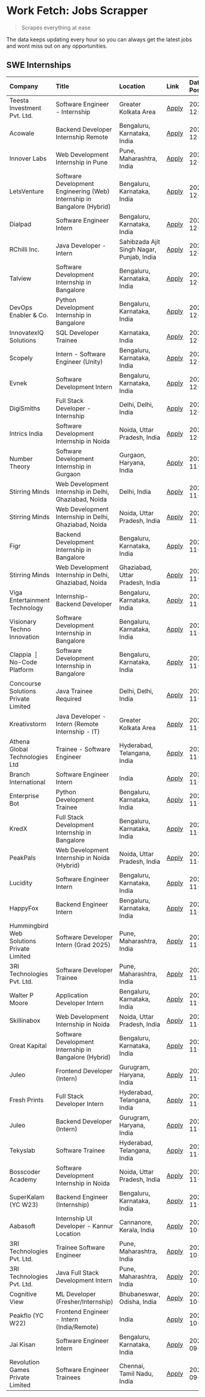 # Work Fetch: Jobs Scrapper
> Scrapes everything at ease

The data keeps updating every hour so you can always get the latest jobs and wont miss out on any opportunities.

## SWE Internships
<!--START_SECTION:workfetch-->
| Company                                   | Title                                                                   | Location                                  | Link                                                                                                                                                                                                                                        | Date Posted   |
|:------------------------------------------|:------------------------------------------------------------------------|:------------------------------------------|:--------------------------------------------------------------------------------------------------------------------------------------------------------------------------------------------------------------------------------------------|:--------------|
| Teesta Investment Pvt. Ltd.               | Software Engineer - Internship                                          | Greater Kolkata Area                      | [Apply](https://in.linkedin.com/jobs/view/software-engineer-internship-at-teesta-investment-pvt-ltd-4091876508?position=24&pageNum=0&refId=muBnHrPuEJ9s6HdGhYxo0Q%3D%3D&trackingId=b7hQ81Qv7Oj1w7I%2F0zAGog%3D%3D)                          | 2024-12-06    |
| Acowale                                   | Backend Developer Internship Remote                                     | Bengaluru, Karnataka, India               | [Apply](https://in.linkedin.com/jobs/view/backend-developer-internship-remote-at-acowale-4092416539?position=27&pageNum=0&refId=muBnHrPuEJ9s6HdGhYxo0Q%3D%3D&trackingId=fNSB4sI0DdYVGGvH6nMIRw%3D%3D)                                       | 2024-12-06    |
| Innover Labs                              | Web Development Internship in Pune                                      | Pune, Maharashtra, India                  | [Apply](https://in.linkedin.com/jobs/view/web-development-internship-in-pune-at-innover-labs-4091603204?position=28&pageNum=0&refId=muBnHrPuEJ9s6HdGhYxo0Q%3D%3D&trackingId=bxeyk%2BEDX9GzHVKAN81B2A%3D%3D)                                 | 2024-12-06    |
| LetsVenture                               | Software Development Engineering (Web) Internship in Bangalore (Hybrid) | Bengaluru, Karnataka, India               | [Apply](https://in.linkedin.com/jobs/view/software-development-engineering-web-internship-in-bangalore-hybrid-at-letsventure-4091603237?position=31&pageNum=0&refId=muBnHrPuEJ9s6HdGhYxo0Q%3D%3D&trackingId=T5uUUHvWUda5Tu5WporYOg%3D%3D)   | 2024-12-06    |
| Dialpad                                   | Software Engineer Intern                                                | Bengaluru, Karnataka, India               | [Apply](https://in.linkedin.com/jobs/view/software-engineer-intern-at-dialpad-4091428917?position=2&pageNum=0&refId=muBnHrPuEJ9s6HdGhYxo0Q%3D%3D&trackingId=WsLFLZnr82KOvfEOY7YgOA%3D%3D)                                                   | 2024-12-05    |
| RChilli Inc.                              | Java Developer - Intern                                                 | Sahibzada Ajit Singh Nagar, Punjab, India | [Apply](https://in.linkedin.com/jobs/view/java-developer-intern-at-rchilli-inc-4091299457?position=35&pageNum=0&refId=muBnHrPuEJ9s6HdGhYxo0Q%3D%3D&trackingId=4tE3P3lfLGuCE6i8WWFQWg%3D%3D)                                                 | 2024-12-05    |
| Talview                                   | Software Development Internship in Bangalore                            | Bengaluru, Karnataka, India               | [Apply](https://in.linkedin.com/jobs/view/software-development-internship-in-bangalore-at-talview-4089000537?position=3&pageNum=0&refId=muBnHrPuEJ9s6HdGhYxo0Q%3D%3D&trackingId=4LEaTnUvPE7C7%2FhJefjhfg%3D%3D)                             | 2024-12-04    |
| DevOps Enabler & Co.                      | Python Development Internship in Bangalore                              | Bengaluru, Karnataka, India               | [Apply](https://in.linkedin.com/jobs/view/python-development-internship-in-bangalore-at-devops-enabler-co-4088596906?position=44&pageNum=0&refId=muBnHrPuEJ9s6HdGhYxo0Q%3D%3D&trackingId=UuyW1GgCJIBEX5FPvdUA%2FQ%3D%3D)                    | 2024-12-04    |
| InnovatexIQ Solutions                     | SQL Developer Trainee                                                   | Karnataka, India                          | [Apply](https://in.linkedin.com/jobs/view/sql-developer-trainee-at-innovatexiq-solutions-4090206914?position=37&pageNum=0&refId=muBnHrPuEJ9s6HdGhYxo0Q%3D%3D&trackingId=8uz2GAWVachcWISkooEG%2BQ%3D%3D)                                     | 2024-12-03    |
| Scopely                                   | Intern - Software Engineer (Unity)                                      | Bengaluru, Karnataka, India               | [Apply](https://in.linkedin.com/jobs/view/intern-software-engineer-unity-at-scopely-4074050850?position=55&pageNum=0&refId=muBnHrPuEJ9s6HdGhYxo0Q%3D%3D&trackingId=rIMhunMEwugI9BRknGY30w%3D%3D)                                            | 2024-12-03    |
| Evnek                                     | Software Development Intern                                             | Bengaluru, Karnataka, India               | [Apply](https://in.linkedin.com/jobs/view/software-development-intern-at-evnek-4090602106?position=58&pageNum=0&refId=muBnHrPuEJ9s6HdGhYxo0Q%3D%3D&trackingId=BMIkZm5KqSbBubtEBEzymQ%3D%3D)                                                 | 2024-12-03    |
| DigiSmiths                                | Full Stack Developer - Internship                                       | Delhi, Delhi, India                       | [Apply](https://in.linkedin.com/jobs/view/full-stack-developer-internship-at-digismiths-4089589512?position=51&pageNum=0&refId=muBnHrPuEJ9s6HdGhYxo0Q%3D%3D&trackingId=PksPuyWIZMao5NdmFpa9TQ%3D%3D)                                        | 2024-12-02    |
| Intrics India                             | Software Development Internship in Noida                                | Noida, Uttar Pradesh, India               | [Apply](https://in.linkedin.com/jobs/view/software-development-internship-in-noida-at-intrics-india-4088621201?position=12&pageNum=0&refId=muBnHrPuEJ9s6HdGhYxo0Q%3D%3D&trackingId=o1NZZvD%2B6s7smjxdaTaeGw%3D%3D)                          | 2024-12-01    |
| Number Theory                             | Software Development Internship in Gurgaon                              | Gurgaon, Haryana, India                   | [Apply](https://in.linkedin.com/jobs/view/software-development-internship-in-gurgaon-at-number-theory-4087550503?position=18&pageNum=0&refId=muBnHrPuEJ9s6HdGhYxo0Q%3D%3D&trackingId=v2NPmcDHRrvcTzLil%2Bn5Qg%3D%3D)                        | 2024-11-29    |
| Stirring Minds                            | Web Development Internship in Delhi, Ghaziabad, Noida                   | Delhi, India                              | [Apply](https://in.linkedin.com/jobs/view/web-development-internship-in-delhi-ghaziabad-noida-at-stirring-minds-4087549741?position=34&pageNum=0&refId=muBnHrPuEJ9s6HdGhYxo0Q%3D%3D&trackingId=JOCBysLlS47%2BarEarAWDeQ%3D%3D)              | 2024-11-29    |
| Stirring Minds                            | Web Development Internship in Delhi, Ghaziabad, Noida                   | Noida, Uttar Pradesh, India               | [Apply](https://in.linkedin.com/jobs/view/web-development-internship-in-delhi-ghaziabad-noida-at-stirring-minds-4087549740?position=41&pageNum=0&refId=muBnHrPuEJ9s6HdGhYxo0Q%3D%3D&trackingId=PYR0anXcvaD4viOwlMmIwg%3D%3D)                | 2024-11-29    |
| Figr                                      | Backend Development Internship in Bangalore                             | Bengaluru, Karnataka, India               | [Apply](https://in.linkedin.com/jobs/view/backend-development-internship-in-bangalore-at-figr-4087552209?position=52&pageNum=0&refId=muBnHrPuEJ9s6HdGhYxo0Q%3D%3D&trackingId=CS%2FJkQfECOhI5k5Jif9hNg%3D%3D)                                | 2024-11-29    |
| Stirring Minds                            | Web Development Internship in Delhi, Ghaziabad, Noida                   | Ghaziabad, Uttar Pradesh, India           | [Apply](https://in.linkedin.com/jobs/view/web-development-internship-in-delhi-ghaziabad-noida-at-stirring-minds-4087549736?position=56&pageNum=0&refId=muBnHrPuEJ9s6HdGhYxo0Q%3D%3D&trackingId=t9GApJ%2Fkt8m3CjPRYc6s7A%3D%3D)              | 2024-11-29    |
| Viga Entertainment Technology             | Internship-Backend Developer                                            | Bengaluru, Karnataka, India               | [Apply](https://in.linkedin.com/jobs/view/internship-backend-developer-at-viga-entertainment-technology-4088112436?position=57&pageNum=0&refId=muBnHrPuEJ9s6HdGhYxo0Q%3D%3D&trackingId=9Nrc8OYeRyizHRlMtpVWeQ%3D%3D)                        | 2024-11-29    |
| Visionary Techno Innovation               | Software Development Internship in Bangalore                            | Bengaluru, Karnataka, India               | [Apply](https://in.linkedin.com/jobs/view/software-development-internship-in-bangalore-at-visionary-techno-innovation-4086916247?position=5&pageNum=0&refId=muBnHrPuEJ9s6HdGhYxo0Q%3D%3D&trackingId=NO8YDR7CTk3PQwctGZk%2BcQ%3D%3D)         | 2024-11-28    |
| Clappia ⢸ No-Code Platform                | Software Development Internship in Bangalore                            | Bengaluru, Karnataka, India               | [Apply](https://in.linkedin.com/jobs/view/software-development-internship-in-bangalore-at-clappia-%E2%A2%B8-no-code-platform-4086916232?position=14&pageNum=0&refId=muBnHrPuEJ9s6HdGhYxo0Q%3D%3D&trackingId=VMvEdaHyD0lUDVqwsLdqgw%3D%3D)   | 2024-11-28    |
| Concourse Solutions Private Limited       | Java Trainee Required                                                   | Delhi, Delhi, India                       | [Apply](https://in.linkedin.com/jobs/view/java-trainee-required-at-concourse-solutions-private-limited-4087289970?position=17&pageNum=0&refId=muBnHrPuEJ9s6HdGhYxo0Q%3D%3D&trackingId=C%2FWlcXCbFdxDOSN1aa0%2FDg%3D%3D)                     | 2024-11-28    |
| Kreativstorm                              | Java Developer - Intern (Remote Internship - IT)                        | Greater Kolkata Area                      | [Apply](https://in.linkedin.com/jobs/view/java-developer-intern-remote-internship-it-at-kreativstorm-4087221036?position=33&pageNum=0&refId=muBnHrPuEJ9s6HdGhYxo0Q%3D%3D&trackingId=hidzXtQal3R6eqbngDovtw%3D%3D)                           | 2024-11-28    |
| Athena Global Technologies Ltd            | Trainee - Software Engineer                                             | Hyderabad, Telangana, India               | [Apply](https://in.linkedin.com/jobs/view/trainee-software-engineer-at-athena-global-technologies-ltd-4087205108?position=42&pageNum=0&refId=muBnHrPuEJ9s6HdGhYxo0Q%3D%3D&trackingId=G6teGRngIWM2fb4srZP%2Fiw%3D%3D)                        | 2024-11-28    |
| Branch International                      | Software Engineer Intern                                                | India                                     | [Apply](https://in.linkedin.com/jobs/view/software-engineer-intern-at-branch-international-4054425650?position=45&pageNum=0&refId=muBnHrPuEJ9s6HdGhYxo0Q%3D%3D&trackingId=Plxln8CwEEs8djIv2z24FQ%3D%3D)                                     | 2024-11-26    |
| Enterprise Bot                            | Python Development Trainee                                              | Bengaluru, Karnataka, India               | [Apply](https://in.linkedin.com/jobs/view/python-development-trainee-at-enterprise-bot-4084354604?position=38&pageNum=0&refId=muBnHrPuEJ9s6HdGhYxo0Q%3D%3D&trackingId=QLASqDinubvFZGhxtPVbKA%3D%3D)                                         | 2024-11-24    |
| KredX                                     | Full Stack Development Internship in Bangalore                          | Bengaluru, Karnataka, India               | [Apply](https://in.linkedin.com/jobs/view/full-stack-development-internship-in-bangalore-at-kredx-4082021747?position=6&pageNum=0&refId=muBnHrPuEJ9s6HdGhYxo0Q%3D%3D&trackingId=2Exeuq9Qn9XIJp9fsK0Y9g%3D%3D)                               | 2024-11-22    |
| PeakPals                                  | Web Development Internship in Noida (Hybrid)                            | Noida, Uttar Pradesh, India               | [Apply](https://in.linkedin.com/jobs/view/web-development-internship-in-noida-hybrid-at-peakpals-4082025102?position=43&pageNum=0&refId=muBnHrPuEJ9s6HdGhYxo0Q%3D%3D&trackingId=cQlJcaVPKScXIBhY1WVueg%3D%3D)                               | 2024-11-22    |
| Lucidity                                  | Software Engineer Intern                                                | Bengaluru, Karnataka, India               | [Apply](https://in.linkedin.com/jobs/view/software-engineer-intern-at-lucidity-4081805788?position=11&pageNum=0&refId=muBnHrPuEJ9s6HdGhYxo0Q%3D%3D&trackingId=wHyou1JVLqfOf%2FY6URaY9Q%3D%3D)                                               | 2024-11-21    |
| HappyFox                                  | Backend Engineer Intern                                                 | Bengaluru, Karnataka, India               | [Apply](https://in.linkedin.com/jobs/view/backend-engineer-intern-at-happyfox-4079265240?position=53&pageNum=0&refId=muBnHrPuEJ9s6HdGhYxo0Q%3D%3D&trackingId=IrgE%2Bx6pq4r7SkQNHeWFpg%3D%3D)                                                | 2024-11-21    |
| Hummingbird Web Solutions Private Limited | Software Developer Intern (Grad 2025)                                   | Pune, Maharashtra, India                  | [Apply](https://in.linkedin.com/jobs/view/software-developer-intern-grad-2025-at-hummingbird-web-solutions-private-limited-4079796998?position=54&pageNum=0&refId=muBnHrPuEJ9s6HdGhYxo0Q%3D%3D&trackingId=ceZ%2BYHMTjMb%2Fq3IWvIdr4g%3D%3D) | 2024-11-21    |
| 3RI Technologies Pvt. Ltd.                | Software Developer Trainee                                              | Pune, Maharashtra, India                  | [Apply](https://in.linkedin.com/jobs/view/software-developer-trainee-at-3ri-technologies-pvt-ltd-4080283578?position=21&pageNum=0&refId=muBnHrPuEJ9s6HdGhYxo0Q%3D%3D&trackingId=unR3gxIiPP9okxGaXk2CUQ%3D%3D)                               | 2024-11-19    |
| Walter P Moore                            | Application Developer Intern                                            | Bengaluru, Karnataka, India               | [Apply](https://in.linkedin.com/jobs/view/application-developer-intern-at-walter-p-moore-4077126811?position=20&pageNum=0&refId=muBnHrPuEJ9s6HdGhYxo0Q%3D%3D&trackingId=k%2FXZhrzA4hbCnX4AuBpd3w%3D%3D)                                     | 2024-11-18    |
| Skillinabox                               | Web Development Internship in Noida                                     | Noida, Uttar Pradesh, India               | [Apply](https://in.linkedin.com/jobs/view/web-development-internship-in-noida-at-skillinabox-4077783016?position=13&pageNum=0&refId=muBnHrPuEJ9s6HdGhYxo0Q%3D%3D&trackingId=CmtVr%2FfXyzhWpQIf0VFNBw%3D%3D)                                 | 2024-11-16    |
| Great Kapital                             | Software Development Internship in Bangalore (Hybrid)                   | Bengaluru, Karnataka, India               | [Apply](https://in.linkedin.com/jobs/view/software-development-internship-in-bangalore-hybrid-at-great-kapital-4074322094?position=23&pageNum=0&refId=muBnHrPuEJ9s6HdGhYxo0Q%3D%3D&trackingId=9XgEFqoCSgCKJUw6a14xjw%3D%3D)                 | 2024-11-12    |
| Juleo                                     | Frontend Developer (Intern)                                             | Gurugram, Haryana, India                  | [Apply](https://in.linkedin.com/jobs/view/frontend-developer-intern-at-juleo-4072443159?position=26&pageNum=0&refId=muBnHrPuEJ9s6HdGhYxo0Q%3D%3D&trackingId=MAJKJf9mOqCku%2FrYlCzylA%3D%3D)                                                 | 2024-11-12    |
| Fresh Prints                              | Full Stack Developer Intern                                             | Hyderabad, Telangana, India               | [Apply](https://in.linkedin.com/jobs/view/full-stack-developer-intern-at-fresh-prints-4074759619?position=40&pageNum=0&refId=muBnHrPuEJ9s6HdGhYxo0Q%3D%3D&trackingId=BsyrKoasIgDI9B4qyf8Tow%3D%3D)                                          | 2024-11-12    |
| Juleo                                     | Backend Developer (Intern)                                              | Gurugram, Haryana, India                  | [Apply](https://in.linkedin.com/jobs/view/backend-developer-intern-at-juleo-4072437848?position=49&pageNum=0&refId=muBnHrPuEJ9s6HdGhYxo0Q%3D%3D&trackingId=RgjCv0VAIqDHdLoyZPQY%2Fg%3D%3D)                                                  | 2024-11-12    |
| Tekyslab                                  | Software Trainee                                                        | Hyderabad, Telangana, India               | [Apply](https://in.linkedin.com/jobs/view/software-trainee-at-tekyslab-4074128169?position=50&pageNum=0&refId=muBnHrPuEJ9s6HdGhYxo0Q%3D%3D&trackingId=RPjnzL%2B%2FNUnVBCHHvQl5Pw%3D%3D)                                                     | 2024-11-11    |
| Bosscoder Academy                         | Software Development Internship in Noida                                | Noida, Uttar Pradesh, India               | [Apply](https://in.linkedin.com/jobs/view/software-development-internship-in-noida-at-bosscoder-academy-4070090866?position=10&pageNum=0&refId=muBnHrPuEJ9s6HdGhYxo0Q%3D%3D&trackingId=xkKMJoa0Ktu96InqvdTyUw%3D%3D)                        | 2024-11-06    |
| SuperKalam (YC W23)                       | Backend Engineer (Internship)                                           | Bengaluru, Karnataka, India               | [Apply](https://in.linkedin.com/jobs/view/backend-engineer-internship-at-superkalam-yc-w23-4069134451?position=30&pageNum=0&refId=muBnHrPuEJ9s6HdGhYxo0Q%3D%3D&trackingId=mNKAsyAf%2BDuDn%2FgPXGyvdQ%3D%3D)                                 | 2024-11-06    |
| Aabasoft                                  | Internship UI Developer - Kannur Location                               | Cannanore, Kerala, India                  | [Apply](https://in.linkedin.com/jobs/view/internship-ui-developer-kannur-location-at-aabasoft-4055898437?position=36&pageNum=0&refId=muBnHrPuEJ9s6HdGhYxo0Q%3D%3D&trackingId=y8%2Bz%2BRnp4GjT%2FKVhp9c2sg%3D%3D)                            | 2024-10-21    |
| 3RI Technologies Pvt. Ltd.                | Trainee Software Engineer                                               | Pune, Maharashtra, India                  | [Apply](https://in.linkedin.com/jobs/view/trainee-software-engineer-at-3ri-technologies-pvt-ltd-4048233384?position=39&pageNum=0&refId=muBnHrPuEJ9s6HdGhYxo0Q%3D%3D&trackingId=CLifgq7j%2F1Q4ufv6VczxSg%3D%3D)                              | 2024-10-15    |
| 3RI Technologies Pvt. Ltd.                | Java Full Stack Development Intern                                      | Pune, Maharashtra, India                  | [Apply](https://in.linkedin.com/jobs/view/java-full-stack-development-intern-at-3ri-technologies-pvt-ltd-4048231995?position=48&pageNum=0&refId=muBnHrPuEJ9s6HdGhYxo0Q%3D%3D&trackingId=pQq2tI1q8MSFqzOqo5er9Q%3D%3D)                       | 2024-10-15    |
| Cognitive View                            | ML Developer (Fresher/Internship)                                       | Bhubaneswar, Odisha, India                | [Apply](https://in.linkedin.com/jobs/view/ml-developer-fresher-internship-at-cognitive-view-4040430973?position=25&pageNum=0&refId=muBnHrPuEJ9s6HdGhYxo0Q%3D%3D&trackingId=NRqtl8u3W2FTpKEF94pBKA%3D%3D)                                    | 2024-10-04    |
| Peakflo (YC W22)                          | Frontend Engineer - Intern (India/Remote)                               | India                                     | [Apply](https://in.linkedin.com/jobs/view/frontend-engineer-intern-india-remote-at-peakflo-yc-w22-4037729755?position=7&pageNum=0&refId=muBnHrPuEJ9s6HdGhYxo0Q%3D%3D&trackingId=l1lEVJXPXeYNHee8w%2FL6pA%3D%3D)                             | 2024-10-01    |
| Jai Kisan                                 | Software Engineer Intern                                                | Bengaluru, Karnataka, India               | [Apply](https://in.linkedin.com/jobs/view/software-engineer-intern-at-jai-kisan-4024075360?position=46&pageNum=0&refId=muBnHrPuEJ9s6HdGhYxo0Q%3D%3D&trackingId=kOtDSASk69F5MhSHTp5f6g%3D%3D)                                                | 2024-09-09    |
| Revolution Games Private Limited          | Software Engineer Trainees                                              | Chennai, Tamil Nadu, India                | [Apply](https://in.linkedin.com/jobs/view/software-engineer-trainees-at-revolution-games-private-limited-4015912927?position=47&pageNum=0&refId=muBnHrPuEJ9s6HdGhYxo0Q%3D%3D&trackingId=mgQngeFjEkGrOrb%2BCfqRJg%3D%3D)                     | 2024-09-02    |
<!--END_SECTION:workfetch-->
